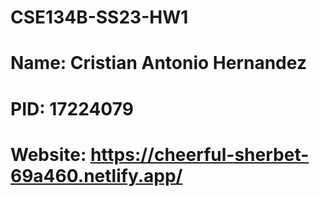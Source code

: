 # CSE134B-SS23-HW1
# Name: Cristian Antonio Hernandez
# PID: 17224079
# Website: https://cheerful-sherbet-69a460.netlify.app/

